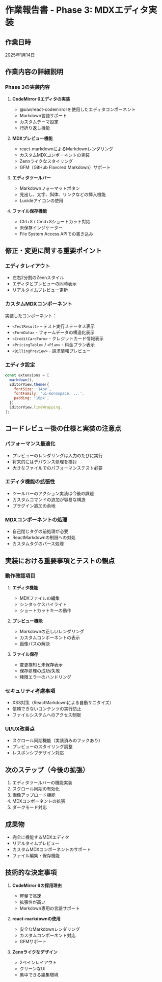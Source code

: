 # 作業報告書 - Phase 3: MDXエディタ実装

## 作業日時
2025年1月14日

## 作業内容の詳細説明

### Phase 3の実装内容

1. **CodeMirror 6エディタの実装**
   - @uiw/react-codemirrorを使用したエディタコンポーネント
   - Markdown言語サポート
   - カスタムテーマ設定
   - 行折り返し機能

2. **MDXプレビュー機能**
   - react-markdownによるMarkdownレンダリング
   - カスタムMDXコンポーネントの実装
   - Zennライクなスタイリング
   - GFM（GitHub Flavored Markdown）サポート

3. **エディタツールバー**
   - Markdownフォーマットボタン
   - 見出し、太字、斜体、リンクなどの挿入機能
   - Lucideアイコンの使用

4. **ファイル保存機能**
   - Ctrl+S / Cmd+Sショートカット対応
   - 未保存インジケーター
   - File System Access APIでの書き込み

## 修正・変更に関する重要ポイント

### エディタレイアウト
- 左右2分割のZennスタイル
- エディタとプレビューの同時表示
- リアルタイムプレビュー更新

### カスタムMDXコンポーネント
実装したコンポーネント：
- `<TestResult>` - テスト実行ステータス表示
- `<FormData>` - フォームデータの構造化表示
- `<CreditCardForm>` - クレジットカード情報表示
- `<PricingTable>` / `<Plan>` - 料金プラン表示
- `<BillingPreview>` - 請求情報プレビュー

### エディタ設定
```javascript
const extensions = [
  markdown(),
  EditorView.theme({
    fontSize: '14px',
    fontFamily: 'ui-monospace, ...',
    padding: '16px',
  }),
  EditorView.lineWrapping,
];
```

## コードレビュー後の仕様と実装の注意点

### パフォーマンス最適化
- プレビューのレンダリングは入力のたびに実行
- 将来的にはデバウンス処理を検討
- 大きなファイルでのパフォーマンステスト必要

### エディタ機能の拡張性
- ツールバーのアクション実装は今後の課題
- カスタムコマンドの追加が容易な構造
- プラグイン追加の余地

### MDXコンポーネントの処理
- 自己閉じタグの前処理が必要
- ReactMarkdownの制限への対処
- カスタムタグのパース処理

## 実装における重要事項とテストの観点

### 動作確認項目
1. **エディタ機能**
   - MDXファイルの編集
   - シンタックスハイライト
   - ショートカットキーの動作

2. **プレビュー機能**
   - Markdownの正しいレンダリング
   - カスタムコンポーネントの表示
   - 画像パスの解決

3. **ファイル保存**
   - 変更検知と未保存表示
   - 保存処理の成功/失敗
   - 権限エラーのハンドリング

### セキュリティ考慮事項
- XSS対策（ReactMarkdownによる自動サニタイズ）
- 信頼できないコンテンツの実行防止
- ファイルシステムへのアクセス制限

### UI/UX改善点
- スクロール同期機能（実装済みのフックあり）
- プレビューのスタイリング調整
- レスポンシブデザイン対応

## 次のステップ（今後の拡張）
1. エディタツールバーの機能実装
2. スクロール同期の有効化
3. 画像アップロード機能
4. MDXコンポーネントの拡張
5. ダークモード対応

## 成果物
- 完全に機能するMDXエディタ
- リアルタイムプレビュー
- カスタムMDXコンポーネントのサポート
- ファイル編集・保存機能

## 技術的な決定事項
1. **CodeMirror 6の採用理由**
   - 軽量で高速
   - 拡張性が高い
   - Markdown専用の言語サポート

2. **react-markdownの使用**
   - 安全なMarkdownレンダリング
   - カスタムコンポーネント対応
   - GFMサポート

3. **Zennライクなデザイン**
   - 2ペインレイアウト
   - クリーンなUI
   - 集中できる編集環境